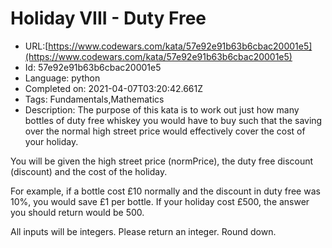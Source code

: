 # Holiday VIII - Duty Free

 - URL:[https://www.codewars.com/kata/57e92e91b63b6cbac20001e5](https://www.codewars.com/kata/57e92e91b63b6cbac20001e5)
 - Id: 57e92e91b63b6cbac20001e5
 - Language: python
 - Completed on: 2021-04-07T03:20:42.661Z
 - Tags: Fundamentals,Mathematics
 - Description:
The purpose of this kata is to work out just how many bottles of duty free whiskey you would have to buy such that the saving over the normal high street price would effectively cover the cost of your holiday. 

You will be given the high street price (normPrice), the duty free discount (discount) and the cost of the holiday. 

For example, if a bottle cost £10 normally and the discount in duty free was 10%, you would save £1 per bottle. If your holiday cost £500, the answer you should return would be 500.

All inputs will be integers. Please return an integer. Round down.

